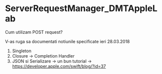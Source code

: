 # ServerRequestManager_DMTAppleLab
Cum utilizam POST request?

V-as ruga sa documentati notiunile specificate ieri 28.03.2018
1. Singleton 
2. Closure -> Completion Handler 
3. JSON si Serializare -> un bun tutorial -> https://developer.apple.com/swift/blog/?id=37 
